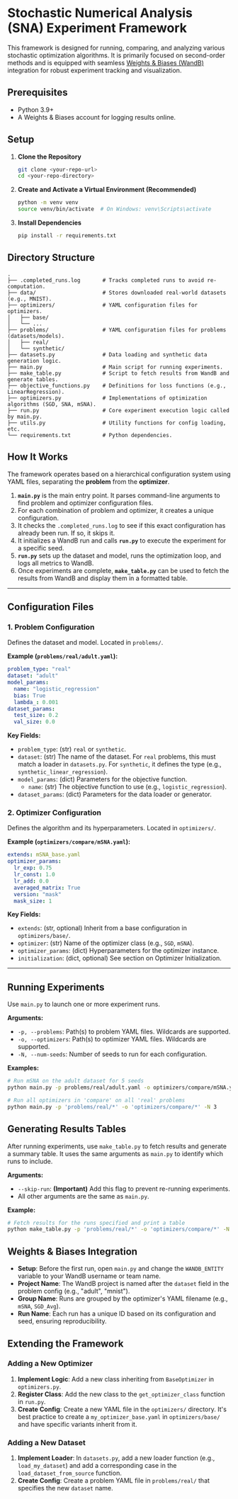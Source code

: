 # Stochastic Numerical Analysis (SNA) Experiment Framework

This framework is designed for running, comparing, and analyzing various stochastic optimization algorithms. It is primarily focused on second-order methods and is equipped with seamless [Weights & Biases (WandB)](https://wandb.ai/) integration for robust experiment tracking and visualization.

## Prerequisites

- Python 3.9+
- A Weights & Biases account for logging results online.

## Setup

1.  **Clone the Repository**
    ```bash
    git clone <your-repo-url>
    cd <your-repo-directory>
    ```

2.  **Create and Activate a Virtual Environment (Recommended)**
    ```bash
    python -m venv venv
    source venv/bin/activate  # On Windows: venv\Scripts\activate
    ```

3.  **Install Dependencies**
    ```bash
    pip install -r requirements.txt
    ```

## Directory Structure

```
.
├── .completed_runs.log       # Tracks completed runs to avoid re-computation.
├── data/                     # Stores downloaded real-world datasets (e.g., MNIST).
├── optimizers/               # YAML configuration files for optimizers.
│   ├── base/
│   └── ...
├── problems/                 # YAML configuration files for problems (datasets/models).
│   ├── real/
│   └── synthetic/
├── datasets.py               # Data loading and synthetic data generation logic.
├── main.py                   # Main script for running experiments.
├── make_table.py             # Script to fetch results from WandB and generate tables.
├── objective_functions.py    # Definitions for loss functions (e.g., LinearRegression).
├── optimizers.py             # Implementations of optimization algorithms (SGD, SNA, mSNA).
├── run.py                    # Core experiment execution logic called by main.py.
├── utils.py                  # Utility functions for config loading, etc.
└── requirements.txt          # Python dependencies.
```

## How It Works

The framework operates based on a hierarchical configuration system using YAML files, separating the **problem** from the **optimizer**.

1.  **`main.py`** is the main entry point. It parses command-line arguments to find problem and optimizer configuration files.
2.  For each combination of problem and optimizer, it creates a unique configuration.
3.  It checks the `.completed_runs.log` to see if this exact configuration has already been run. If so, it skips it.
4.  It initializes a WandB run and calls **`run.py`** to execute the experiment for a specific seed.
5.  **`run.py`** sets up the dataset and model, runs the optimization loop, and logs all metrics to WandB.
6.  Once experiments are complete, **`make_table.py`** can be used to fetch the results from WandB and display them in a formatted table.

---

## Configuration Files

### 1. Problem Configuration

Defines the dataset and model. Located in `problems/`.

**Example (`problems/real/adult.yaml`):**
```yaml
problem_type: "real"
dataset: "adult"
model_params:
  name: "logistic_regression"
  bias: True
  lambda_: 0.001
dataset_params:
  test_size: 0.2
  val_size: 0.0
```

**Key Fields:**
- `problem_type`: (str) `real` or `synthetic`.
- `dataset`: (str) The name of the dataset. For `real` problems, this must match a loader in `datasets.py`. For `synthetic`, it defines the type (e.g., `synthetic_linear_regression`).
- `model_params`: (dict) Parameters for the objective function.
  - `name`: (str) The objective function to use (e.g., `logistic_regression`).
- `dataset_params`: (dict) Parameters for the data loader or generator.

### 2. Optimizer Configuration

Defines the algorithm and its hyperparameters. Located in `optimizers/`.

**Example (`optimizers/compare/mSNA.yaml`):**
```yaml
extends: mSNA_base.yaml
optimizer_params:
  lr_exp: 0.75
  lr_const: 1.0
  lr_add: 0.0
  averaged_matrix: True
  version: "mask"
  mask_size: 1
```

**Key Fields:**
- `extends`: (str, optional) Inherit from a base configuration in `optimizers/base/`.
- `optimizer`: (str) Name of the optimizer class (e.g., `SGD`, `mSNA`).
- `optimizer_params`: (dict) Hyperparameters for the optimizer instance.
- `initialization`: (dict, optional) See section on Optimizer Initialization.

---

## Running Experiments

Use `main.py` to launch one or more experiment runs.

**Arguments:**
- `-p, --problems`: Path(s) to problem YAML files. Wildcards are supported.
- `-o, --optimizers`: Path(s) to optimizer YAML files. Wildcards are supported.
- `-N, --num-seeds`: Number of seeds to run for each configuration.

**Examples:**
```bash
# Run mSNA on the adult dataset for 5 seeds
python main.py -p problems/real/adult.yaml -o optimizers/compare/mSNA.yaml -N 5

# Run all optimizers in 'compare' on all 'real' problems
python main.py -p 'problems/real/*' -o 'optimizers/compare/*' -N 3
```

## Generating Results Tables

After running experiments, use `make_table.py` to fetch results and generate a summary table. It uses the same arguments as `main.py` to identify which runs to include.

**Arguments:**
- `--skip-run`: **(Important)** Add this flag to prevent re-running experiments.
- All other arguments are the same as `main.py`.

**Example:**
```bash
# Fetch results for the runs specified and print a table
python make_table.py -p 'problems/real/*' -o 'optimizers/compare/*' -N 3 --skip-run
```

## Weights & Biases Integration

- **Setup**: Before the first run, open `main.py` and change the `WANDB_ENTITY` variable to your WandB username or team name.
- **Project Name**: The WandB project is named after the `dataset` field in the problem config (e.g., "adult", "mnist").
- **Group Name**: Runs are grouped by the optimizer's YAML filename (e.g., `mSNA`, `SGD_Avg`).
- **Run Name**: Each run has a unique ID based on its configuration and seed, ensuring reproducibility.

## Extending the Framework

### Adding a New Optimizer

1.  **Implement Logic**: Add a new class inheriting from `BaseOptimizer` in `optimizers.py`.
2.  **Register Class**: Add the new class to the `get_optimizer_class` function in `run.py`.
3.  **Create Config**: Create a new YAML file in the `optimizers/` directory. It's best practice to create a `my_optimizer_base.yaml` in `optimizers/base/` and have specific variants inherit from it.

### Adding a New Dataset

1.  **Implement Loader**: In `datasets.py`, add a new loader function (e.g., `load_my_dataset`) and add a corresponding case in the `load_dataset_from_source` function.
2.  **Create Config**: Create a problem YAML file in `problems/real/` that specifies the new `dataset` name.
